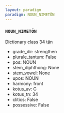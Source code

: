 ```yaml
---
layout: paradigm
paradigm: NOUN_NIMETÖN
---
```

### ` NOUN_NIMETÖN `

Dictionary class 34 tän
* grade_dir: strengthen
* plurale_tantum: False
* pos: NOUN
* stem_diphthong: None
* stem_vowel: None
* upos: NOUN
* harmony: front
* kotus_av: C
* kotus_tn: 34
* clitics: False
* possessive: False

